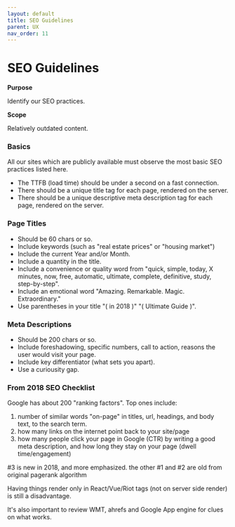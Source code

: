 ```yaml
---
layout: default
title: SEO Guidelines
parent: UX
nav_order: 11
---
```


# SEO Guidelines

**Purpose**

Identify our SEO practices.

**Scope**

Relatively outdated content.

### Basics

All our sites which are publicly available must observe the most basic SEO practices listed here.
 - The TTFB (load time) should be under a second on a fast connection.
 - There should be a unique title tag for each page, rendered on the server.
 - There should be a unique descriptive meta description tag for each page, rendered on the server.

### Page Titles

 - Should be 60 chars or so. 
 - Include keywords (such as "real estate prices" or "housing market") 
 - Include the current Year and/or Month. 
 - Include a quantity in the title. 
 - Include a convenience or quality word from "quick, simple, today, X minutes, now, free, automatic, ultimate, complete, definitive, study, step-by-step". 
 - Include an emotional word "Amazing. Remarkable. Magic. Extraordinary." 
 - Use parentheses in your title "( in 2018 )" "( Ultimate Guide )".

### Meta Descriptions

 - Should be 200 chars or so. 
 - Include foreshadowing, specific numbers, call
to action, reasons the user would visit your page.
 - Include key differentiator (what sets you apart). 
 - Use a curiousity gap.

### From 2018 SEO Checklist

Google has about 200 "ranking factors". Top ones include:

1.  number of similar words "on-page" in titles, url, headings, and body text, to the search term.
2.  how many links on the internet point back to your site/page
3.  how many people click your page in Google (CTR) by writing a good meta description, and how long they stay on your page (dwell time/engagement)

\#3 is new in 2018, and more emphasized. the other \#1 and \#2 are old from original pagerank algorithm

Having things render only in React/Vue/Riot tags (not on server side render) is still a disadvantage. 

It's also important to review WMT, ahrefs and Google App engine for clues on what works.
